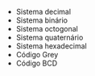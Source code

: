 - Sistema decimal
- Sistema binário
- Sistema octogonal 
- Sistema quaternário
- Sistema hexadecimal
- Código Grey
- Código BCD
